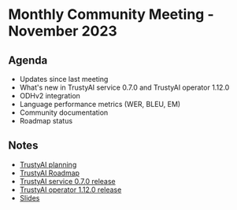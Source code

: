 # Monthly Community Meeting - November 2023

## Agenda

- Updates since last meeting
- What's new in TrustyAI service 0.7.0 and TrustyAI operator 1.12.0
- ODHv2 integration
- Language performance metrics (WER, BLEU, EM)
- Community documentation
- Roadmap status

## Notes

- [TrustyAI planning](https://github.com/orgs/trustyai-explainability/projects/12)
- [TrustyAI Roadmap](https://github.com/orgs/trustyai-explainability/projects/10)
- [TrustyAI service 0.7.0 release](https://github.com/trustyai-explainability/trustyai-explainability/releases/tag/v0.7.0)
- [TrustyAI operator 1.12.0 release](https://github.com/trustyai-explainability/trustyai-service-operator/releases/tag/v1.12.0)
- [Slides](2023-11-slides.pdf)
